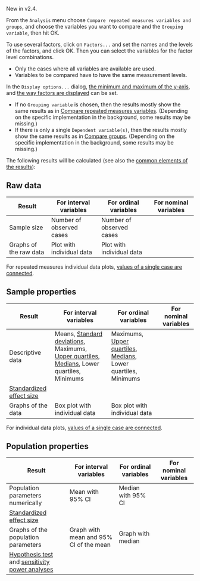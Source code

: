 New in v2.4.

From the `Analysis` menu choose `Compare repeated measures variables and groups`, and choose the variables you want to compare and the `Grouping variable`, then hit OK.

To use several factors, click on `Factors...` and set the names and the levels of the factors, and click OK. Then you can select the variables for the factor level combinations.

* Only the cases where all variables are available are used.
* Variables to be compared have to have the same measurement levels.

In the `Display options...` dialog, [the minimum and maximum of the y-axis](Displaying-the-data-and-results-graphically#range-of-the-axes), and [the way factors are displayed](Displaying-the-data-and-results-graphically#displaying-factors-and-groups-in-x-axis-colors-and-panels) can be set.

* If no `Grouping variable` is chosen, then the results mostly show the same results as in [Compare repeated measures variables](Compare-repeated-measures-variables). (Depending on the specific implementation in the background, some results may be missing.)
* If there is only a single `Dependent variable(s)`, then the results mostly show the same results as in [Compare groups](Compare-groups). (Depending on the specific implementation in the background, some results may be missing.)

The following results will be calculated (see also the [common elements of the results](Common-elements-of-the-analysis-results)):

## Raw data

|Result|For interval variables|For ordinal variables|For nominal variables
|---|---|---|---|
|Sample size | Number of observed cases | Number of observed cases | 
|Graphs of the raw data|Plot with individual data|Plot with individual data|

For repeated measures individual data plots, [values of a single case are connected](Displaying-individual-data-in-repeated-measures-variables).

## Sample properties

|Result|For interval variables|For ordinal variables|For nominal variables
|---|---|---|---|
|Descriptive data|Means, [Standard deviations](https://en.wikipedia.org/wiki/Standard_deviation), Maximums, [Upper quartiles](https://en.wikipedia.org/wiki/Quartile), [Medians](https://en.wikipedia.org/wiki/Median), Lower quartiles, Minimums|Maximums, [Upper quartiles](https://en.wikipedia.org/wiki/Quartile), [Medians](https://en.wikipedia.org/wiki/Median), Lower quartiles, Minimums|
|[Standardized effect size](Standardized-effect-sizes)|
|Graphs of the data|Box plot with individual data|Box plot with individual data |

For individual data plots, [values of a single case are connected](Displaying-individual-data-in-repeated-measures-variables).

## Population properties

|Result|For interval variables|For ordinal variables|For nominal variables
|---|---|---|---|
|Population parameters numerically|Mean with 95% CI|Median with 95% CI|
|[Standardized effect size](Standardized-effect-sizes)|
|Graphs of the population parameters|Graph with mean and 95% CI of the mean|Graph with median| 
|[Hypothesis test](Hypothesis-tests) and [sensitivity power analyses](Power-analysis)|||
